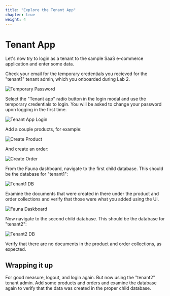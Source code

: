 ```yaml
---
title: "Explore the Tenant App" 
chapter: true
weight: 4
---
```


# Tenant App

Let's now try to login as a tenant to the sample SaaS e-commerce application and enter some data.

Check your email for the temporary credentials you recieved for the "tenant1" tenant admin, which you onboarded during Lab 2.

![Temporary Password](/images/Lab3/EmailUsernamePassword.png)

Select the "Tenant app" radio button in the login modal and use the temporary credentials to login. You will be asked to change your password upon logging in the first time.

![Tenant App Login](/images/Lab3/TenantAppLogin.png?width=250)


Add a couple products, for example:

![Create Product](/images/Lab3/CreateProduct.png)

And create an order:

![Create Order](/images/Lab3/CreateOrder.png)


From the Fauna dashboard, navigate to the first child database. This should be the database for "tenant1":

![Tenant1 DB](/images/Lab3/FirstChildDB.png?width=700)

Examine the documents that were created in there under the product and order collections and verify that those were what you added using the UI.

![Fauna Daskboard](/images/Lab3/InspectFaunaUI.png?width=600)

Now navigate to the second child database. This should be the database for "tenant2":

![Tenant2 DB](/images/Lab3/SecondChildDB.png)

Verify that there are no documents in the product and order collections, as expected. 


## Wrapping it up

For good measure, logout, and login again. But now using the "tenant2" tenant admin. Add some products and orders and examine the database again to verify that the data was created in the proper child database.